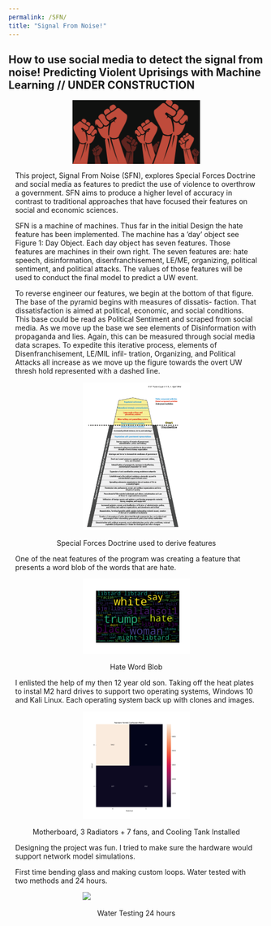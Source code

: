 ```yaml
---
permalink: /SFN/
title: "Signal From Noise!"
---
```

 <style> .indented { padding-left: 10pt; padding-right: 10pt; } </style>
<style> .half {     display: block;
  margin-left: auto;
  margin-right: auto; width: 50%; } </style>
## How to use social media to detect the signal from noise!  Predicting Violent Uprisings with Machine Learning // UNDER CONSTRUCTION
<center><img src ="https://github.com/dunhamc13/dunhamc13.github.io/blob/master/teaser.png?raw=true" class="half"></center>  
<p class="indented">This project, Signal From Noise (SFN), explores Special Forces Doctrine and social media as features to predict the use of violence to overthrow a government. SFN aims to produce a higher level of accuracy in contrast to traditional approaches that have focused their features on social and economic sciences.</p>
<p></p>
<p class="indented">SFN is a machine
of machines. Thus far in the initial Design the hate feature has been implemented.  The machine has a ’day’ object see Figure 1: Day Object. Each day object has seven features. Those features are machines in their own right. The seven features are: hate speech, disinformation, disenfranchisement, LE/ME, organizing, political sentiment, and political attacks. The values of those features will be used to conduct the final model to predict a UW event.  </p>
<p></p>
<p class="indented">To reverse engineer our features, we begin at the bottom of that figure. The base of the pyramid begins with measures of dissatis- faction. That dissatisfaction is aimed at political, economic, and social conditions. This base could be read as Political Sentiment and scraped from social media. As we move up the base we see elements of Disinformation with propaganda and lies. Again, this can be measured through social media data scrapes. To expedite this iterative process, elements of Disenfranchisement, LE/MIL infil- tration, Organizing, and Political Attacks all increase as we move up the figure towards the overt UW thresh hold represented with a dashed line.</p>
<p></p>
<p><center><figure><img class="half" src ="https://github.com/dunhamc13/dunhamc13.github.io/blob/master/uw.png?raw=true"><img hspace="20"><figcaption>Special Forces Doctrine used to derive features</figcaption></figure></center></p> 
<p></p>
<p class="indented">One of the neat features of the program was creating a feature that presents a word blob of the words that are hate.</p>
<p></p>
<p><center><figure><img src ="https://github.com/dunhamc13/dunhamc13.github.io/blob/master/hate.png?raw=true" class="half" ><img hspace="20"><figcaption>Hate Word Blob</figcaption></figure></center></p>  
<p></p>
<p class="indented">I enlisted the help of my then 12 year old son.  Taking off the heat plates to instal M2 hard drives to support two operating systems, Windows 10 and Kali Linux.  Each operating system back up with clones and images.</p>
<p></p>
<p><center><figure><img class="half" src ="https://github.com/dunhamc13/dunhamc13.github.io/blob/master/CM_RF.png?raw=true"><img hspace="20"><figcaption>Motherboard, 3 Radiators + 7 fans, and Cooling Tank Installed</figcaption></figure></center></p>  
<p></p>
<p class="indented">Designing the project was fun.  I tried to make sure the hardware would support network model simulations.</p>
<p></p>
<p class="indented">First time bending glass and making custom loops.  Water tested with two methods and 24 hours.</p>
<p></p>
<p><center><figure><img class="half" src ="https://github.com/dunhamc13/dunhamc13.github.io/blob/master/dTree.png?raw=true"><img hspace="20"><figcaption>Water Testing 24 hours</figcaption></figure></center></p>  


